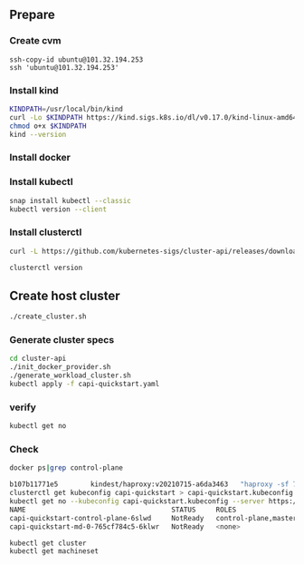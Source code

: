 ## Prepare
### Create cvm
```
ssh-copy-id ubuntu@101.32.194.253
ssh 'ubuntu@101.32.194.253'
```

### Install kind
```bash
KINDPATH=/usr/local/bin/kind
curl -Lo $KINDPATH https://kind.sigs.k8s.io/dl/v0.17.0/kind-linux-amd64
chmod o+x $KINDPATH
kind --version
```

### Install docker
### Install kubectl
```bash
snap install kubectl --classic
kubectl version --client
```
### Install clusterctl
```bash
curl -L https://github.com/kubernetes-sigs/cluster-api/releases/download/v1.1.3/clusterctl-linux-amd64 -o /usr/local/bin/clusterctl && chmod +x /usr/local/bin/clusterctl

clusterctl version
```


## Create host cluster

```sh
./create_cluster.sh
```

### Generate cluster specs

```sh
cd cluster-api
./init_docker_provider.sh
./generate_workload_cluster.sh
kubectl apply -f capi-quickstart.yaml
```

### verify
```bash
kubectl get no
```

### Check

```sh
docker ps|grep control-plane

b107b11771e5        kindest/haproxy:v20210715-a6da3463   "haproxy -sf 7 -W -d…"   4 minutes ago       Up 4 minutes        40295/tcp, 0.0.0.0:40295->6443/tcp     capi-quickstart-lb
clusterctl get kubeconfig capi-quickstart > capi-quickstart.kubeconfig
kubectl get no --kubeconfig capi-quickstart.kubeconfig --server https://127.0.0.1:40295
NAME                                    STATUS     ROLES                  AGE     VERSION
capi-quickstart-control-plane-6slwd     NotReady   control-plane,master   4m19s   v1.22.0
capi-quickstart-md-0-765cf784c5-6klwr   NotReady   <none>                 3m41s   v1.22.0
```

```sh
kubectl get cluster
kubectl get machineset
```
